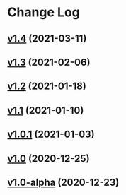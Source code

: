 # Change Log

## [v1.4](https://github.com/thewizardplusplus/pwm-simulator/tree/v1.4) (2021-03-11)

## [v1.3](https://github.com/thewizardplusplus/pwm-simulator/tree/v1.3) (2021-02-06)

## [v1.2](https://github.com/thewizardplusplus/pwm-simulator/tree/v1.2) (2021-01-18)

## [v1.1](https://github.com/thewizardplusplus/pwm-simulator/tree/v1.1) (2021-01-10)

## [v1.0.1](https://github.com/thewizardplusplus/pwm-simulator/tree/v1.0.1) (2021-01-03)

## [v1.0](https://github.com/thewizardplusplus/pwm-simulator/tree/v1.0) (2020-12-25)

## [v1.0-alpha](https://github.com/thewizardplusplus/pwm-simulator/tree/v1.0-alpha) (2020-12-23)

